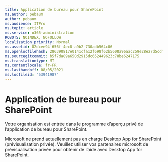 ```yaml
---
title: Application de bureau pour SharePoint
ms.author: pebaum
author: pebaum
ms.audience: ITPro
ms.topic: article
ms.service: o365-administration
ROBOTS: NOINDEX, NOFOLLOW
localization_priority: Normal
ms.assetid: 82dcee94-656f-4ec8-a9b2-730adb564c06
ms.openlocfilehash: 286390817e0141cfa12f698f62b5608a96aac259e28e27d5cdf6e0b1a935d752
ms.sourcegitcommit: b5f7da89a650d2915dc652449623c78be6247175
ms.translationtype: MT
ms.contentlocale: fr-FR
ms.lasthandoff: 08/05/2021
ms.locfileid: "53941987"
---
```

# <a name="desktop-app-for-sharepoint"></a>Application de bureau pour SharePoint

Votre organisation est entrée dans le programme d’aperçu privé de l’application de bureau pour SharePoint.

Microsoft ne prend actuellement pas en charge Desktop App for SharePoint (prévisualisation privée). Veuillez utiliser vos partenaires microsoft de prévisualisation privée pour obtenir de l’aide avec Desktop App for SharePoint.

